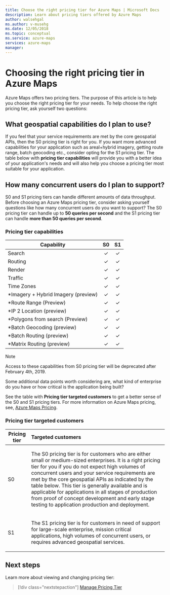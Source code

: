 ```yaml
---
title: Choose the right pricing tier for Azure Maps | Microsoft Docs
description: Learn about pricing tiers offered by Azure Maps 
author: walsehgal
ms.author: v-musehg
ms.date: 12/05/2018
ms.topic: conceptual
ms.service: azure-maps
services: azure-maps
manager: 
---
```


# Choosing the right pricing tier in Azure Maps

Azure Maps offers two pricing tiers. The purpose of this article is to help you choose the right pricing tier for your needs. To help choose the right pricing tier, ask yourself two questions:

## What geospatial capabilities do I plan to use?
If you feel that your service requirements are met by the core geospatial APIs, then the S0 pricing tier is right for you. If you want more advanced capabilities for your application such as areal+hybrid imagery, getting route range, batch geocoding etc., consider opting for the S1 pricing tier. The table below with **pricing tier capabilities** will provide you with a better idea of your application's needs and will also help you choose a pricing tier most suitable for your application.

## How many concurrent users do I plan to support? 
S0 and S1 pricing tiers can handle different amounts of data throughput. Before choosing an Azure Maps pricing tier, consider asking yourself questions like how many concurrent users do you want to support? The S0 pricing tier can handle up to **50 queries per second** and the S1 pricing tier can handle **more than 50 queries per second**.

### Pricing tier capabilities

| Capability                              |        S0           |  S1      |
|-----------------------------------------|:-------------------:|:--------:|
| Search                                  |        ✓           |     ✓    |
| Routing                                 |        ✓           |     ✓    |
| Render                                  |        ✓           |     ✓    |
| Traffic                                 |        ✓           |     ✓    |
| Time Zones                              |        ✓           |     ✓    |
| *Imagery + Hybrid Imagery (preview)     |        ✓           |     ✓    |
| *Route Range (Preview)                  |        ✓           |     ✓    |
| *IP 2 Location (preview)                |        ✓           |     ✓    |
| *Polygons from search (Preview)         |        ✓           |     ✓    |
| *Batch Geocoding (preview)              |        ✓           |     ✓    |
| *Batch Routing (preview)                |        ✓           |     ✓    |
| *Matrix Routing (preview)               |        ✓           |     ✓    |

> [!Note]
> Access to these capabilities from S0 pricing tier will be deprecated after February 4th, 2019.

Some additional data points worth considering are, what kind of enterprise do you have or how critical is the application being built?

See the table with **Pricing tier targeted customers** to get a better sense of the S0 and S1 pricing tiers. For more information on Azure Maps pricing, see, [Azure Maps Pricing](https://azure.microsoft.com/pricing/details/azure-maps/). 

### Pricing tier targeted customers

| Pricing tier  |        Targeted customers                                                                |
|---------------|:-----------------------------------------------------------------------------------------|
| S0            |    <p>The S0 pricing tier is for customers who are either small or medium-sized enterprises. It is a right pricing tier for you if you do not expect high volumes of concurrent users and your service requirements are met by the core geospatial APIs as indicated by the table below. This tier is generally available and is applicable for applications in all stages of production from proof of concept development and early stage testing to application production and deployment.<p>|
| S1            |    <p>The S1 pricing tier is for customers in need of support for large-scale enterprise, mission critical applications, high volumes of concurrent users, or requires advanced geospatial services.</p>|


## Next steps

Learn more about viewing and changing pricing tier:

> [!div class="nextstepaction"]
> [Manage Pricing Tier](how-to-manage-pricing-tier.md)
